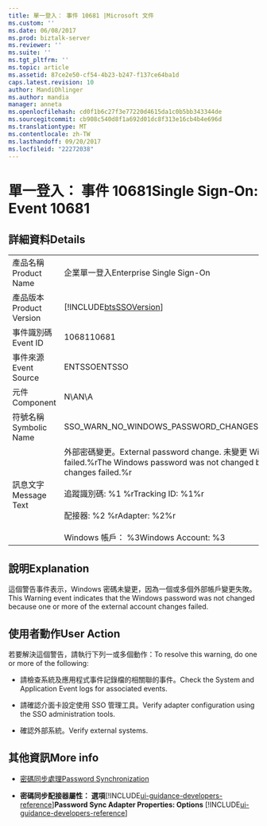 ```yaml
---
title: 單一登入： 事件 10681 |Microsoft 文件
ms.custom: ''
ms.date: 06/08/2017
ms.prod: biztalk-server
ms.reviewer: ''
ms.suite: ''
ms.tgt_pltfrm: ''
ms.topic: article
ms.assetid: 87ce2e50-cf54-4b23-b247-f137ce64ba1d
caps.latest.revision: 10
author: MandiOhlinger
ms.author: mandia
manager: anneta
ms.openlocfilehash: cd0f1b6c27f3e77220d4615da1c0b5bb343344de
ms.sourcegitcommit: cb908c540d8f1a692d01dc8f313e16cb4b4e696d
ms.translationtype: MT
ms.contentlocale: zh-TW
ms.lasthandoff: 09/20/2017
ms.locfileid: "22272038"
---
```

# <a name="single-sign-on-event-10681"></a><span data-ttu-id="dc3b0-102">單一登入： 事件 10681</span><span class="sxs-lookup"><span data-stu-id="dc3b0-102">Single Sign-On: Event 10681</span></span>
## <a name="details"></a><span data-ttu-id="dc3b0-103">詳細資料</span><span class="sxs-lookup"><span data-stu-id="dc3b0-103">Details</span></span>  
  
|||  
|-|-|  
|<span data-ttu-id="dc3b0-104">產品名稱</span><span class="sxs-lookup"><span data-stu-id="dc3b0-104">Product Name</span></span>|<span data-ttu-id="dc3b0-105">企業單一登入</span><span class="sxs-lookup"><span data-stu-id="dc3b0-105">Enterprise Single Sign-On</span></span>|  
|<span data-ttu-id="dc3b0-106">產品版本</span><span class="sxs-lookup"><span data-stu-id="dc3b0-106">Product Version</span></span>|[!INCLUDE[btsSSOVersion](../includes/btsssoversion-md.md)]|  
|<span data-ttu-id="dc3b0-107">事件識別碼</span><span class="sxs-lookup"><span data-stu-id="dc3b0-107">Event ID</span></span>|<span data-ttu-id="dc3b0-108">10681</span><span class="sxs-lookup"><span data-stu-id="dc3b0-108">10681</span></span>|  
|<span data-ttu-id="dc3b0-109">事件來源</span><span class="sxs-lookup"><span data-stu-id="dc3b0-109">Event Source</span></span>|<span data-ttu-id="dc3b0-110">ENTSSO</span><span class="sxs-lookup"><span data-stu-id="dc3b0-110">ENTSSO</span></span>|  
|<span data-ttu-id="dc3b0-111">元件</span><span class="sxs-lookup"><span data-stu-id="dc3b0-111">Component</span></span>|<span data-ttu-id="dc3b0-112">N\A</span><span class="sxs-lookup"><span data-stu-id="dc3b0-112">N\A</span></span>|  
|<span data-ttu-id="dc3b0-113">符號名稱</span><span class="sxs-lookup"><span data-stu-id="dc3b0-113">Symbolic Name</span></span>|<span data-ttu-id="dc3b0-114">SSO_WARN_NO_WINDOWS_PASSWORD_CHANGE</span><span class="sxs-lookup"><span data-stu-id="dc3b0-114">SSO_WARN_NO_WINDOWS_PASSWORD_CHANGE</span></span>|  
|<span data-ttu-id="dc3b0-115">訊息文字</span><span class="sxs-lookup"><span data-stu-id="dc3b0-115">Message Text</span></span>|<span data-ttu-id="dc3b0-116">外部密碼變更。</span><span class="sxs-lookup"><span data-stu-id="dc3b0-116">External password change.</span></span> <span data-ttu-id="dc3b0-117">未變更 Windows 密碼，因為一或多個外部帳戶變更 failed.%r</span><span class="sxs-lookup"><span data-stu-id="dc3b0-117">The Windows password was not changed because one or more of the external account changes failed.%r</span></span><br /><br /> <span data-ttu-id="dc3b0-118">追蹤識別碼: %1 %r</span><span class="sxs-lookup"><span data-stu-id="dc3b0-118">Tracking ID: %1%r</span></span><br /><br /> <span data-ttu-id="dc3b0-119">配接器: %2 %r</span><span class="sxs-lookup"><span data-stu-id="dc3b0-119">Adapter: %2%r</span></span><br /><br /> <span data-ttu-id="dc3b0-120">Windows 帳戶： %3</span><span class="sxs-lookup"><span data-stu-id="dc3b0-120">Windows Account: %3</span></span>|  
  
## <a name="explanation"></a><span data-ttu-id="dc3b0-121">說明</span><span class="sxs-lookup"><span data-stu-id="dc3b0-121">Explanation</span></span>  
 <span data-ttu-id="dc3b0-122">這個警告事件表示，Windows 密碼未變更，因為一個或多個外部帳戶變更失敗。</span><span class="sxs-lookup"><span data-stu-id="dc3b0-122">This Warning event indicates that the Windows password was not changed because one or more of the external account changes failed.</span></span>  
  
## <a name="user-action"></a><span data-ttu-id="dc3b0-123">使用者動作</span><span class="sxs-lookup"><span data-stu-id="dc3b0-123">User Action</span></span>  
 <span data-ttu-id="dc3b0-124">若要解決這個警告，請執行下列一或多個動作：</span><span class="sxs-lookup"><span data-stu-id="dc3b0-124">To resolve this warning, do one or more of the following:</span></span>  
  
-   <span data-ttu-id="dc3b0-125">請檢查系統及應用程式事件記錄檔的相關聯的事件。</span><span class="sxs-lookup"><span data-stu-id="dc3b0-125">Check the System and Application Event logs for associated events.</span></span>  
  
-   <span data-ttu-id="dc3b0-126">請確認介面卡設定使用 SSO 管理工具。</span><span class="sxs-lookup"><span data-stu-id="dc3b0-126">Verify adapter configuration using the SSO administration tools.</span></span>  
  
-   <span data-ttu-id="dc3b0-127">確認外部系統。</span><span class="sxs-lookup"><span data-stu-id="dc3b0-127">Verify external systems.</span></span>  
  
## <a name="more-info"></a><span data-ttu-id="dc3b0-128">其他資訊</span><span class="sxs-lookup"><span data-stu-id="dc3b0-128">More info</span></span>
  
-   [<span data-ttu-id="dc3b0-129">密碼同步處理</span><span class="sxs-lookup"><span data-stu-id="dc3b0-129">Password Synchronization</span></span>](../core/password-synchronization2.md)  
  
-   <span data-ttu-id="dc3b0-130">**密碼同步配接器屬性： 選項**[!INCLUDE[ui-guidance-developers-reference](../includes/ui-guidance-developers-reference.md)]</span><span class="sxs-lookup"><span data-stu-id="dc3b0-130">**Password Sync Adapter Properties: Options** [!INCLUDE[ui-guidance-developers-reference](../includes/ui-guidance-developers-reference.md)]</span></span>